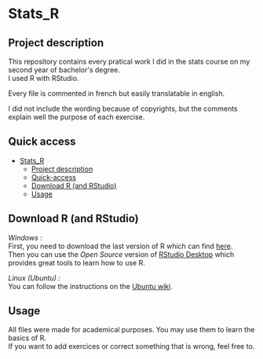 # Stats_R


## Project description

This repository contains every pratical work I did in the stats course on my second year of bachelor's degree.<br> 
I used R with RStudio.

Every file is commented in french but easily translatable in english.

I did not include the wording because of copyrights, but the comments explain well the purpose of each exercise.


## Quick access

- [Stats_R](#Stats_R)
  - [Project description](##Project-description)
  - [Quick-access](##Quick-access)
  - [Download R (and RStudio)](###Download-R-(and-RStudio))
  - [Usage](##Usage)


## Download R (and RStudio)

_Windows :_ <br>
First, you need to download the last version of R which can find [here](https://cran.r-project.org/bin/windows/base/).<br>
Then you can use the _Open Source_ version of [RStudio Desktop](https://posit.co/download/rstudio-desktop/) which provides great tools to learn how to use R.

_Linux (Ubuntu) :_ <br>
You can follow the instructions on the [Ubuntu wiki](https://doc.ubuntu-fr.org/r).

## Usage

All files were made for academical purposes. You may use them to learn the basics of R.<br>
If you want to add exercices or correct something that is wrong, feel free to.
